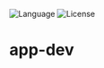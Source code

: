 ![Language](https://img.shields.io/badge/language-Swift%203-orange.svg)
![License](https://img.shields.io/crates/l/rustc-serialize.svg)
# app-dev
